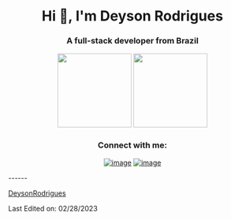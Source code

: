 #
<h1 align="center">Hi 👋, I'm Deyson Rodrigues</h1>
<h3 align="center">A full-stack developer from Brazil</h3>

<p align= "center">
  <img height= "150" src="https://github-readme-stats.vercel.app/api?username=rodriguessdeyson&theme=react&show_icons=true&include_all_commits=true" />
  <img height= "150" src="https://github-readme-stats.vercel.app/api/top-langs/?username=rodriguessdeyson&theme=react&layout=compact" />
</p>

<h3 align="center">Connect with me:</h3>
<div align="center">

[![image](https://img.shields.io/badge/LinkedIn-0077B5?style=for-the-badge&logo=linkedin&logoColor=white)](https://br.linkedin.com/in/deyson-rodrigues)
[![image](https://img.shields.io/badge/Gmail-D14836?style=for-the-badge&logo=gmail&logoColor=white)](mailto:rodriguessdeyson@gmail.com)
  
</div>
------

[DeysonRodrigues](https://github.com/rodriguessdeyson)

Last Edited on: 02/28/2023
